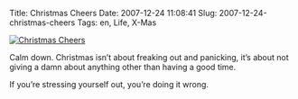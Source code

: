Title: Christmas Cheers
Date: 2007-12-24 11:08:41
Slug: 2007-12-24-christmas-cheers
Tags: en, Life, X-Mas


[![Christmas Cheers][1]][2]

Calm down. Christmas isn’t about freaking out and panicking, it’s about not
giving a damn about anything other than having a good time.

If you’re stressing yourself out, you’re doing it wrong.

   [1]: http://farm3.static.flickr.com/2277/2133146152_beab8d5835_o.jpg
   [2]: http://www.flickr.com/photos/czottmann/2133146152/ (Christmas Cheers by Carlo Z, on Flickr)
